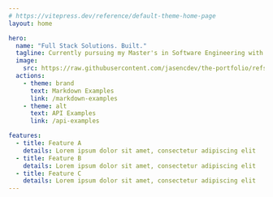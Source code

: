 ```yaml
---
# https://vitepress.dev/reference/default-theme-home-page
layout: home

hero:
  name: "Full Stack Solutions. Built."
  tagline: Currently pursuing my Master's in Software Engineering with a focus on data engineering and generative AI. This portfolio showcases my projects as I explore the fascinating intersection of data pipelines and AI technologies. I'm documenting my learning journey through apps that scale, data systems, and generative AI tools.
  image:
    src: https://raw.githubusercontent.com/jasencdev/the-portfolio/refs/heads/vitepress/black-logo-nobackground.png
  actions:
    - theme: brand
      text: Markdown Examples
      link: /markdown-examples
    - theme: alt
      text: API Examples
      link: /api-examples

features:
  - title: Feature A
    details: Lorem ipsum dolor sit amet, consectetur adipiscing elit
  - title: Feature B
    details: Lorem ipsum dolor sit amet, consectetur adipiscing elit
  - title: Feature C
    details: Lorem ipsum dolor sit amet, consectetur adipiscing elit
---
```


